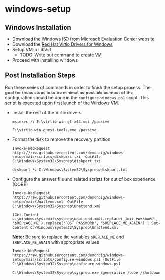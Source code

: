 # windows-setup

## Windows Installation

- Download the Windows ISO from Microsoft Evaluation Center website
- Download the [Red Hat Virtio Drivers for Windows](https://github.com/virtio-win/virtio-win-pkg-scripts)
- Setup VM in LibVirt 
  - TODO: Write out command to create VM
- Proceed with installing windows

## Post Installation Steps

Run these series of commands in order to finish the setup process. The goal for these steps is to be minimal as possible as most of the configuration should be done in the `configure-windows.ps1` script. This script is executed upon first launch of the Windows VM.

- Install the rest of the Virtio drivers

  ```
  msiexec /i E:\virtio-win-gt-x64.msi /passive
  ```

  ```
  E:\virtio-win-guest-tools.exe /passive
  ```

- Format the disk to remove the recovery partition

  ```
  Invoke-WebRequest https://raw.githubusercontent.com/demonpig/windows-setup/main/scripts/diskpart.txt -OutFile C:\Windows\System32\Sysprep\diskpart.txt
  ```

  ```
  diskpart /s C:\Windows\System32\Sysprep\diskpart.txt
  ```

- Configure the answer file and related scripts for out of box experience (OOBE)

  ```
  Invoke-WebRequest https://raw.githubusercontent.com/demonpig/windows-setup/main/Unattend.xml -OutFile C:\Windows\System32\Sysprep\Unattend.xml
  ```

  ```
  (Get-Content C:\Windows\System32\Sysprep\Unattend.xml).replace('INIT_PASSWORD', '$REPLACE_ME').replace('POST_PASSWORD', '$REPLACE_ME_AGAIN') | Set-Content C:\Windows\System32\Sysprep\Unattend.xml
  ```

  **Note:** Be sure to replace the variables `$REPLACE_ME` and `$REPLACE_ME_AGAIN` with appropriate values

  ```
  Invoke-WebRequest https://raw.githubusercontent.com/demonpig/windows-setup/main/scripts/configure-windows.ps1 -OutFile C:\Windows\System32\Sysprep\configure-windows.ps1
  ```

  ```
  C:\Windows\System32\Sysprep\sysprep.exe /generalize /oobe /shutdown
  ```